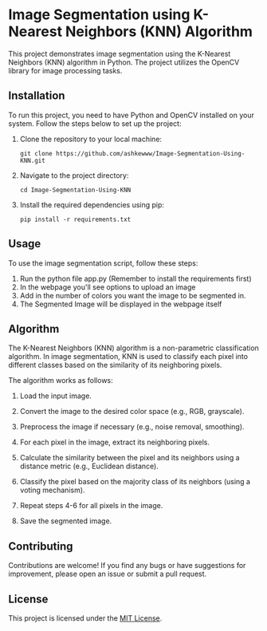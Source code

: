 # Image Segmentation using K-Nearest Neighbors (KNN) Algorithm

This project demonstrates image segmentation using the K-Nearest Neighbors (KNN) algorithm in Python. The project utilizes the OpenCV library for image processing tasks.

## Installation

To run this project, you need to have Python and OpenCV installed on your system. Follow the steps below to set up the project:

1. Clone the repository to your local machine:

   ```
   git clone https://github.com/ashkewww/Image-Segmentation-Using-KNN.git
   ```

2. Navigate to the project directory:

   ```
   cd Image-Segmentation-Using-KNN
   ```

3. Install the required dependencies using pip:

   ```
   pip install -r requirements.txt
   ```

## Usage

To use the image segmentation script, follow these steps:

1. Run the python file app.py (Remember to install the requirements first)
2. In the webpage you'll see options to upload an image 
3. Add in the number of colors you want the image to be segmented in.
4. The Segmented Image will be displayed in the webpage itself

## Algorithm

The K-Nearest Neighbors (KNN) algorithm is a non-parametric classification algorithm. In image segmentation, KNN is used to classify each pixel into different classes based on the similarity of its neighboring pixels.

The algorithm works as follows:

1. Load the input image.

2. Convert the image to the desired color space (e.g., RGB, grayscale).

3. Preprocess the image if necessary (e.g., noise removal, smoothing).

4. For each pixel in the image, extract its neighboring pixels.

5. Calculate the similarity between the pixel and its neighbors using a distance metric (e.g., Euclidean distance).

6. Classify the pixel based on the majority class of its neighbors (using a voting mechanism).

7. Repeat steps 4-6 for all pixels in the image.

8. Save the segmented image.



## Contributing

Contributions are welcome! If you find any bugs or have suggestions for improvement, please open an issue or submit a pull request.

## License

This project is licensed under the [MIT License](https://opensource.org/licenses/MIT).



